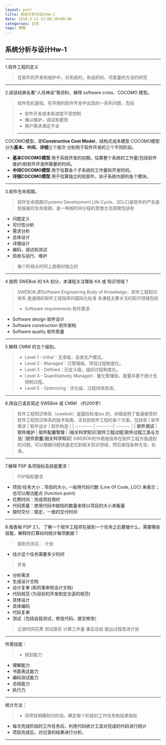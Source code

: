 ```yaml
---
layout: post
title: 系统分析与设计Hw-1
date: 2018-3-12 12:00:10+00:00
categories: 日志
tags: 博客
---
```


## 系统分析与设计Hw-1
--------
1.软件工程的定义
> 在软件的开发和维护中，对系统的，有组织的，可度量的方法的研究

-----------
2.阅读经典名著“人月神话”等资料，解释 software crisis、COCOMO 模型。
> 软件危机是指，在早期的软件开发中出现的一系列问题，包括
> - 软件开发成本和进度不受控制
> - 难以维护，调试和更改
> - 用户需求满足不全
> 
> -----------
COCOMO模型，即**Constructive Cost Model**，结构式成本模型
 COCOMO模型分为**基本、中间、详细**三个层次
 分别用于软件开发的三个不同阶段。
 - **基本COCOMO模型**  用于系统开发的初期，估算整个系统的工作量(包括软件维护)和软件开发所需要的时间。
 - **中间COCOMO模型**  用于估算各个子系统的工作量和开发时间。
 - **详细COCOMO模型**  用于估算独立的软部件，如子系统内部的各个模块。

-----------
3.软件生命周期。
>软件生命周期(Systems Development Life Cycle，SDLC)是软件的产生直到报废的生命周期，是一种按时间分程的思想方法周期包括有
- 问题定义 
- 可行性分析
- 需求分析
- 总体设计
- 详细设计
- 编码，调试和测试
- 验收与运行、维护

>每个阶段从时间上是相对独立的

-----------
4.按照 SWEBok 的 KA 划分，本课程关注哪些 KA 或 知识领域？
>SWEBOK,即Software Engineering Body of Knowledge，软件工程知识体系
>是通用的软件工程指导的国际化标准
>本课程主要关注的知识领域包括
>- Software requirements 软件需求
- Software design 软件设计
- Software construction 软件架构
- Software quality 软件质量

-----------
5.解释 CMMI 的五个级别。
>- Level 1 - Initial：无序级，自发生产模式。
>- Level 2 - Managed：已管理级，项目过程制度化。
>- Level 3 - Defined：已定义级，组织过程制度化。
>- Level 4 - Quantitatively Managed：量化管理级，度量并基于统计去控制过程。
>- Level 5 - Optimizing：优化级，过程持续改进。

-----------
6.用自己语言简述 SWEBok 或 CMMI （约200字）
>软件工程知识体系（swebok）是国际标准iso 的，详细说明了普遍接受的软件工程知识体系的技术指南。涉及到软件工程的各个方面，包括有
>| 软件需求      |    软件设计 |   软件构造   |
| :-------- | --------:| :------: |
| **软件测试**    |   **软件维护** |  **软件配置管理**  |
|**相关科学知识**|**软件工程过程**|**软件过程工具与方法**|
|**软件质量**|**相关科学知识**|
 SWEBOK的作用是指导在软件工程方面遇到的问题，可以根据问题快速定位到相关知识领域，然后查找各种方法、标准。

----------
7.解释 PSP 各项指标及技能要求：
> PSP指标要求
- 项目/任务大小：项目的大小, 一般用代码行数 (Line Of Code, LOC) 来表示；也可以用功能点 (function point)
- 花费时间：完成项目用时
- 代码质量：使用代码中缺陷的数量来除以项目的大小来衡量
- 按时交付：稳定，一致的交付时间

----------
8.按表格 PSP 2.1， 了解一个软件工程师在接到一个任务之后要做什么，需要哪些技能，解释你打算如何统计每项数据？
>接到任务后：
>计划
- 估计这个任务需要多少时间

>开发
- 分析需求
- 生成设计文档
- 设计复审 (和同事审核设计文档)
- 代码规范 (为目前的开发制定合适的规范)
- 具体设计
- 具体编码
- 代码复审
- 测试（包括自我测试，修改代码，提交修改）

>记录时间花费
测试报告
计算工作量
事后总结
提出过程改进计划

--------
所需技能：
>- 规划能力
- 理解能力
- 书面表达能力
- 编码测试能力
- 总结能力
- 执行力

--------
统计方法：

>- 将项目明确划分阶段，确定每个阶段的工作任务和结束指标
- 每次完成阶段的工作任务后，利用代码统计工具对完成的代码进行统计
- 项目完成后，对记录的结果进行分析。

--------